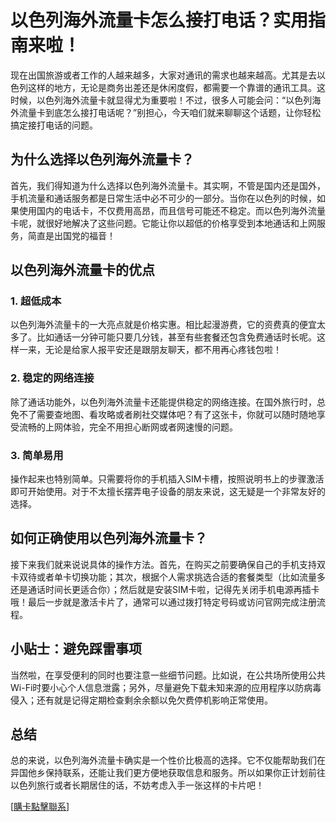 # 以色列海外流量卡怎么接打电话？实用指南来啦！

现在出国旅游或者工作的人越来越多，大家对通讯的需求也越来越高。尤其是去以色列这样的地方，无论是商务出差还是休闲度假，都需要一个靠谱的通讯工具。这时候，以色列海外流量卡就显得尤为重要啦！不过，很多人可能会问：“以色列海外流量卡到底怎么接打电话呢？”别担心，今天咱们就来聊聊这个话题，让你轻松搞定接打电话的问题。

## 为什么选择以色列海外流量卡？

首先，我们得知道为什么选择以色列海外流量卡。其实啊，不管是国内还是国外，手机流量和通话服务都是日常生活中必不可少的一部分。当你在以色列的时候，如果使用国内的电话卡，不仅费用高昂，而且信号可能还不稳定。而以色列海外流量卡呢，就很好地解决了这些问题。它能让你以超低的价格享受到本地通话和上网服务，简直是出国党的福音！

## 以色列海外流量卡的优点

### 1. 超低成本
以色列海外流量卡的一大亮点就是价格实惠。相比起漫游费，它的资费真的便宜太多了。比如通话一分钟可能只要几分钱，甚至有些套餐还包含免费通话时长呢。这样一来，无论是给家人报平安还是跟朋友聊天，都不用再心疼钱包啦！

### 2. 稳定的网络连接
除了通话功能外，以色列海外流量卡还能提供稳定的网络连接。在国外旅行时，总免不了需要查地图、看攻略或者刷社交媒体吧？有了这张卡，你就可以随时随地享受流畅的上网体验，完全不用担心断网或者网速慢的问题。

### 3. 简单易用
操作起来也特别简单。只需要将你的手机插入SIM卡槽，按照说明书上的步骤激活即可开始使用。对于不太擅长摆弄电子设备的朋友来说，这无疑是一个非常友好的选择。

## 如何正确使用以色列海外流量卡？

接下来我们就来说说具体的操作方法。首先，在购买之前要确保自己的手机支持双卡双待或者单卡切换功能；其次，根据个人需求挑选合适的套餐类型（比如流量多还是通话时间长更适合你）；然后就是安装SIM卡啦，记得先关闭手机电源再插卡哦！最后一步就是激活卡片了，通常可以通过拨打特定号码或访问官网完成注册流程。

## 小贴士：避免踩雷事项

当然啦，在享受便利的同时也要注意一些细节问题。比如说，在公共场所使用公共Wi-Fi时要小心个人信息泄露；另外，尽量避免下载未知来源的应用程序以防病毒侵入；还有就是记得定期检查剩余余额以免欠费停机影响正常使用。

## 总结

总的来说，以色列海外流量卡确实是一个性价比极高的选择。它不仅能帮助我们在异国他乡保持联系，还能让我们更方便地获取信息和服务。所以如果你正计划前往以色列旅行或者长期居住的话，不妨考虑入手一张这样的卡片吧！

[[購卡點擊聯系](https://t.me/s/esim1088)]